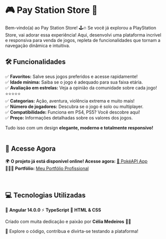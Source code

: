 
# 🎮 Pay Station Store 🚀

Bem-vindo(a) ao Pay Station Store! 🕹️🔥
Se você já explorou a PlayStation Store, vai adorar essa experiência! Aqui, desenvolvi uma plataforma incrível e responsiva para venda de jogos, repleta de funcionalidades que tornam a navegação dinâmica e intuitiva.

## 🛠️ Funcionalidades

✅ **Favoritos:** Salve seus jogos preferidos e acesse rapidamente!<br>
✅ **Idade mínima:** Saiba se o jogo é adequado para sua faixa etária.<br>
✅ **Avaliação em estrelas:** Veja a opinião da comunidade sobre cada jogo! ⭐⭐⭐⭐⭐<br>
✅ **Categorias:** Ação, aventura, violência extrema e muito mais!<br>
✅ **Número de jogadores:** Descubra se o jogo é solo ou multiplayer.<br>
✅ **Compatibilidade:** Funciona em PS4, PS5? Você descobre aqui!<br>
✅ **Preço:** Informações detalhadas sobre os valores dos jogos.<br>

Tudo isso com um design **elegante, moderno e totalmente responsivo!**
<br><br>

## 🔗 Acesse Agora
🌍 **O projeto já está disponível online! Acesse agora:** [🔗 PokéAPI App](https://tiexperient-pokemon.netlify.app/)  
👩🏼‍💻 **Portfólio:** [Meu Portfólio Profissional](https://ti-experient.netlify.app/)  
<br><br>

## 💻 Tecnologias Utilizadas
🚀 **Angular 14.0.0**
⚡ **TypeScript**
🎨 **HTML & CSS**


Criado com muita dedicação e paixão por **Célia Medeiros** 💛🚀

📌 Explore o código, contribua e divirta-se testando a plataforma!